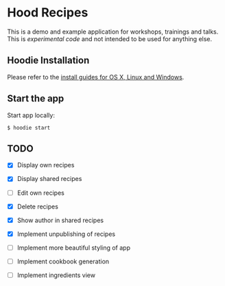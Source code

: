# Hood Recipes

This is a demo and example application for workshops, trainings and talks. This
is *experimental code* and not intended to be used for anything else.

## Hoodie Installation

Please refer to the [install guides for OS X, Linux and Windows](http://hood.ie/#installation).

## Start the app

Start app locally:

    $ hoodie start

## TODO

* [x] Display own recipes
* [x] Display shared recipes
* [ ] Edit own recipes
* [x] Delete recipes
* [x] Show author in shared recipes
* [x] Implement unpublishing of recipes
* [ ] Implement more beautiful styling of app
* [ ] Implement cookbook generation
* [ ] Implement ingredients view

